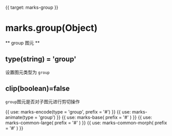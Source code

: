 {{ target: marks-group }}

# marks.group(Object)

** group 图元 **

## type(string) = 'group'

设置图元类型为 `group`

## clip(boolean)=false

`group`图元是否对子图元进行剪切操作

{{ use: marks-encode(type = 'group', prefix = '#') }}
{{ use: marks-animate(type = 'group') }}
{{ use: marks-base( prefix = '#' ) }}
{{ use: marks-common-large( prefix = '#' ) }}
{{ use: marks-common-morph( prefix = '#' ) }}
